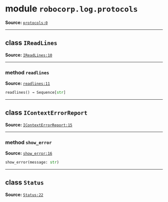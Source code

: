 <!-- markdownlint-disable -->

# module `robocorp.log.protocols`

**Source:** [`protocols:0`](https://github.com/robocorp/robocorp/tree/master/log/robocorp/log/protocols#L0)

______________________________________________________________________

## class `IReadLines`

**Source:** [`IReadLines:10`](https://github.com/robocorp/robocorp/tree/master/log/robocorp/log/protocols/IReadLines#L10)

______________________________________________________________________

### method `readlines`

**Source:** [`readlines:11`](https://github.com/robocorp/robocorp/tree/master/log/robocorp/log/protocols/readlines#L11)

```python
readlines() → Sequence[str]
```

______________________________________________________________________

## class `IContextErrorReport`

**Source:** [`IContextErrorReport:15`](https://github.com/robocorp/robocorp/tree/master/log/robocorp/log/protocols/IContextErrorReport#L15)

______________________________________________________________________

### method `show_error`

**Source:** [`show_error:16`](https://github.com/robocorp/robocorp/tree/master/log/robocorp/log/protocols/show_error#L16)

```python
show_error(message: str)
```

______________________________________________________________________

## class `Status`

**Source:** [`Status:22`](https://github.com/robocorp/robocorp/tree/master/log/robocorp/log/protocols/Status#L22)
